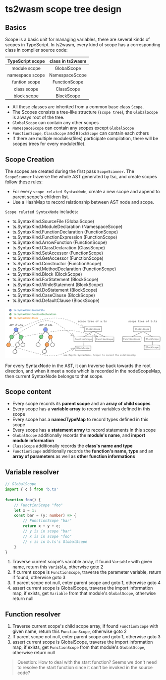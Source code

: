 # ts2wasm scope tree design

## Basics

Scope is a basic unit for managing variables, there are several kinds of scopes in TypeScript. In ts2wasm, every kind of scope has a corresponding class in compiler source code:

| TypeScript scope | class in ts2wasm |
|  :---:    |   :---: |
| module scope | GlobalScope |
| namespace scope | NamespaceScope |
| funtion scope | FunctionScope |
| class scope | ClassScope |
| block scope | BlockScope |

- All these classes are inherited from a common base class `Scope`.
- The Scopes consists a tree-like structure (`scope tree`), the `GlobalScope` is always root of the tree.
- `GlobalScope` can contain any other scopes
- `NamespaceScope` can contain any scopes except `GlobalScope`
- `FunctionScope`, `ClassScope` and `BlockScope` can contain each others
- If there are multiple modules(files) participate compilation, there will be scopes trees for every module(file).

## Scope Creation

The scopes are created during the first pass `ScopeScanner`. The `ScopeScanner` traverse the whole AST generated by tsc, and create scopes follow these rules:
- For every `scope related SyntaxNode`, create a new scope and append to parent scope's children list.
- Use a HashMap to record relationship between AST node and scope.

`Scope related SyntaxNode` includes:

- ts.SyntaxKind.SourceFile (GlobalScope)
- ts.SyntaxKind.ModuleDeclaration (NamespaceScope)
- ts.SyntaxKind.FunctionDeclaration (FunctionScope)
- ts.SyntaxKind.FunctionExpression (FunctionScope)
- ts.SyntaxKind.ArrowFunction (FunctionScope)
- ts.SyntaxKind.ClassDeclaration (ClassScope)
- ts.SyntaxKind.SetAccessor (FunctionScope)
- ts.SyntaxKind.GetAccessor (FunctionScope)
- ts.SyntaxKind.Constructor (FunctionScope)
- ts.SyntaxKind.MethodDeclaration (FunctionScope)
- ts.SyntaxKind.Block (BlockScope)
- ts.SyntaxKind.ForStatement (BlockScope)
- ts.SyntaxKind.WhileStatement (BlockScope)
- ts.SyntaxKind.DoStatement (BlockScope)
- ts.SyntaxKind.CaseClause (BlockScope)
- ts.SyntaxKind.DefaultClause (BlockScope)

![](./imgs/scope.excalidraw.png)

For every SyntaxNode in the AST, it can traverse back towards the root direction, and when it meet a node which is recorded in the nodeScopeMap, then current SyntaxNode belongs to that scope.

## Scope content

- Every scope records its **parent scope** and an **array of child scopes**
- Every scope has a **variable array** to record variables defined in this scope
- Every scope has a **namedTypeMap** to record types defined in this scope
- Every scope has a **statement array** to record statements in this scope
- `GlobalScope` additionally records the **module's name**, and **import module information**
- `ClassScope` additionally records the **class's name and type**
- `FunctionScope` additionally records the **function's name, type** and an **array of parameters** as well as **other function informations**

## Variable resolver

``` typescript
// GlobalScope
import { c } from 'b.ts'

function foo() {
    // FunctionScope "foo"
    let x = 1;
    const bar = (y: number) => {
        // FunctionScope "bar"
        return x + y + c;
        // y is in scope "bar"
        // x is in scope "foo"
        // c is in b.ts's GlobalScope
    }
}
```

1. Traverse current scope's variable array, if found `Variable` with given name, return this `Variable`, otherwise goto 2
2. If current scope is `FunctionScope`, traverse the parameter variable, return if found, otherwise goto 3
3. If parent scope not null, enter parent scope and goto 1, otherwise goto 4
4. assert current scope is GlobalScope, traverse the import information map, if exists, get `Variable` from that module's `GlobalScope`, otherwise return null

## Function resolver

1. Traverse current scope's child scope array, if found `FunctionScope` with given name, return this `FunctionScope`, otherwise goto 2
2. If parent scope not null, enter parent scope and goto 1, otherwise goto 3
3. assert current scope is GlobalScope, traverse the import information map, if exists, get `FunctionScope` from that module's `GlobalScope`, otherwise return null

> Question: How to deal with the start function? Seems we don't need to resolve the start function since it can't be invoked in the source code?
